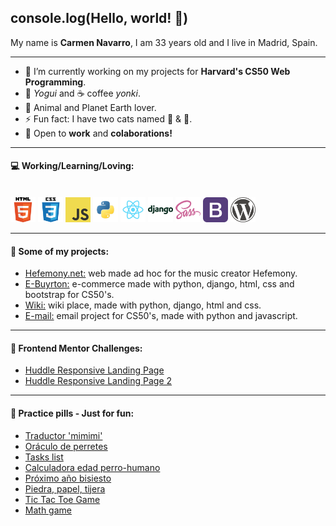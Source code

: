 ## console.log(Hello, world! 👋) 

My name is **Carmen Navarro**, I am 33 years old and I live in Madrid, Spain.

---

- 🔭 I’m currently working on my projects for **Harvard's CS50 Web Programming**.
- 🧘  *Yogui* and :coffee: coffee *yonki*.
- 🦔 Animal and Planet Earth lover.
- ⚡ Fun fact: I have two cats named 🥥 & 🍍.
- 👾 Open to **work** and **colaborations!**

---
#### :computer: Working/Learning/Loving:
<br>
<img width="40px" src="https://raw.githubusercontent.com/github/explore/80688e429a7d4ef2fca1e82350fe8e3517d3494d/topics/html/html.png" /> <img width="40px" src="https://raw.githubusercontent.com/github/explore/80688e429a7d4ef2fca1e82350fe8e3517d3494d/topics/css/css.png" /> <img width="40px" src="https://raw.githubusercontent.com/github/explore/80688e429a7d4ef2fca1e82350fe8e3517d3494d/topics/javascript/javascript.png" /> <img width="40px" src="https://raw.githubusercontent.com/github/explore/80688e429a7d4ef2fca1e82350fe8e3517d3494d/topics/python/python.png" /> <img width="40px" src="https://raw.githubusercontent.com/github/explore/80688e429a7d4ef2fca1e82350fe8e3517d3494d/topics/react/react.png" /> <img width="40px" src="https://raw.githubusercontent.com/github/explore/80688e429a7d4ef2fca1e82350fe8e3517d3494d/topics/django/django.png" /> <img width="40px" src="https://raw.githubusercontent.com/github/explore/80688e429a7d4ef2fca1e82350fe8e3517d3494d/topics/sass/sass.png" /> <img width="40px" src="https://raw.githubusercontent.com/github/explore/80688e429a7d4ef2fca1e82350fe8e3517d3494d/topics/bootstrap/bootstrap.png" /> <img width="40px" src="https://raw.githubusercontent.com/github/explore/80688e429a7d4ef2fca1e82350fe8e3517d3494d/topics/wordpress/wordpress.png" />



---

#### :floppy_disk: Some of my projects:

* [Hefemony.net:](https://hefemony.net/) web made ad hoc for the music creator Hefemony.
* [E-Buyrton:](https://www.youtube.com/watch?v=4Z6MMewrcQE&t=111s) e-commerce made with python, django, html, css and bootstrap for CS50's.
* [Wiki:](https://www.youtube.com/watch?v=L8a4by6LURU) wiki place, made with python, django, html and css.
* [E-mail:](https://www.youtube.com/watch?v=1ZvmbUTGFBo&t) email project for CS50's, made with python and javascript.

---

#### :pushpin: Frontend Mentor Challenges:

* [Huddle Responsive Landing Page](https://fm-entor-challenge2.cartxu.vercel.app/)
* [Huddle Responsive Landing Page 2](https://landing.cartxu.vercel.app/)

---

#### :pill: Practice pills   - Just for fun:

  * [Traductor 'mimimi'](https://cartxu.github.io/javascript-random/mimimi.html)
  * [Oráculo de perretes](https://cartxu.github.io/javascript-random/queperro.html)
  * [Tasks list](https://cartxu.github.io/javascript-random/tasks.html)
  * [Calculadora edad perro-humano](https://cartxu.github.io/javascript-random/edadperro.html)
  * [Próximo año bisiesto](https://cartxu.github.io/javascript-random/bisiesto.html)
  * [Piedra, papel, tijera](https://cartxu.github.io/javascript-random/papelpiedratijeras.html)
  * [Tic Tac Toe Game](https://cartxu.github.io/react-practice/tictactoe)
  * [Math game](https://cartxu.github.io/react-practice/game)
  
